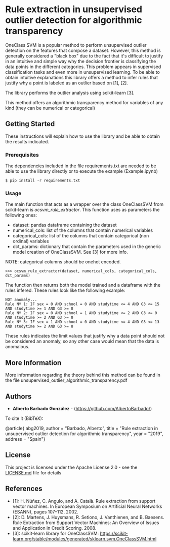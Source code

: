 # Rule extraction in unsupervised outlier detection for algorithmic transparency

OneClass SVM is a popular method to perform unsupervised outlier detection on the features that compose a dataset. However, this method is generally considered a "black box"
due to the fact that it's difficult to justify in an intuitive and simple way why the decision frontier is classifying the data points in the different categories. This problem 
appears in supervised classification tasks and even more in unsupervised learning. To be able to obtain intuitive explanations this library offers a method to infer rules that
justify why a point is labeled as an outlier based on [1], [2].

The library performs the outlier analysis using scikit-learn [3].

This method offers an algorithmic transparency method for variables of any kind (they can be numerical or categorical)


## Getting Started

These instructions will explain how to use the library and be able to obtain the results indicated.

### Prerequisites

The dependencies included in the file requirements.txt are needed to be able to use the library directly or to execute the example (Example.ipynb)

```
$ pip install -r requirements.txt 
```

### Usage

The main function that acts as a wrapper over the class OneClassSVM from scikit-learn is *ocsvm_rule_extractor*. This function uses as parameters the following ones:
- dataset: pandas dataframe containing the dataset
- numerical_cols: list of the columns that contain numerical variables
- categorical_cols: list of the columns that contain categorical (non ordinal) variables
- dct_params: dictionary that contain the parameters used in the generic model creation of OneClassSVM. See [3] for more info.

NOTE: categorical columns should be onehot encoded.

```
>>> ocsvm_rule_extractor(dataset, numerical_cols, categorical_cols, dct_params)
```

The function then returns both the model trained and a dataframe with the rules infered. These rules look like the following example:

```
NOT anomaly...
Rule Nº 1: IF sex = 0 AND school = 0 AND studytime <= 4 AND G3 <= 15 AND studytime >= 1 AND G3 >= 8 
Rule Nº 2: IF sex = 0 AND school = 1 AND studytime <= 2 AND G3 <= 0 AND studytime >= 2 AND G3 >= 0 
Rule Nº 3: IF sex = 1 AND school = 0 AND studytime <= 4 AND G3 <= 13 AND studytime >= 2 AND G3 >= 8 
```

These rules indicates the limit values that justify why a data point should not be considered an anomaly, so any other case would
mean that the data is anomalous.
 

## More Information

More information regarding the theory behind this method can be found in the file unsupervised_outlier_algorithmic_transparency.pdf


## Authors

* **Alberto Barbado González** - (https://github.com/AlbertoBarbado/)

To cite it (BibTeX):

@article{ abg2019,
       author = "Barbado, Alberto",
       title = "Rule extraction in unsupervised outlier detection for algorithmic transparency",
       year = "2019",
       address = "Spain"}


## License

This project is licensed under the Apache License 2.0 - see the [LICENSE.md](LICENSE.md) file for details

## References

* [1]: H. Núñez, C. Angulo, and A. Català. Rule extraction from support vector machines. In European Symposium on Artificial Neural Networks (ESANN), pages 107–112, 2002.
* [2]: D. Martens, J. Huysmans, R. Setiono, J. Vanthienen, and B. Baesens. Rule Extraction from Support Vector Machines: An Overview of Issues and Application in Credit Scoring. 2008.
* [3]: scikit-learn library for OneClassSVM: https://scikit-learn.org/stable/modules/generated/sklearn.svm.OneClassSVM.html
